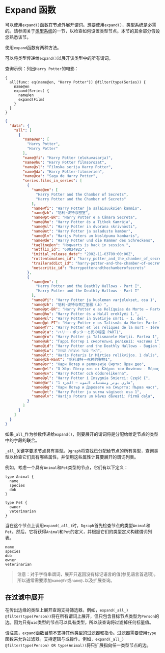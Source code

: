 # Expand 函数

可以使用`expand()`函数在节点外展开谓词。想要使用`expand()`，类型系统是必需的。请参阅关于[类型系统](./type_system.md)的一节，以检查如何设置类型节点。本节的其余部分假设您熟悉该节。

使用`expand`函数有两种方法。

可以将类型传递给`expand()`以展开该类型中的所有谓词。

查询示例：列出`Harry Potter`的电影：

``` dql
{
  all(func: eq(name@en, "Harry Potter")) @filter(type(Series)) {
    name@en
    expand(Series) {
      name@en
      expand(Film)
    }
  }
}
``` 

``` json 
{
  "data": {
    "all": [
      {
        "name@en": [
          "Harry Potter",
          "Harry Potter"
        ],
        "name@fi": "Harry Potter (elokuvasarja)",
        "name@hu": "Harry Potter filmsorozat",
        "name@sl": "Filmska serija Harry Potter",
        "name@da": "Harry Potter-filmserien",
        "name@ca": "Saga de Harry Potter",
        "series.films_in_series": [
          {
            "name@en": [
              "Harry Potter and the Chamber of Secrets",
              "Harry Potter and the Chamber of Secrets"
            ],
            "name@fi": "Harry Potter ja salaisuuksien kammio",
            "name@zh": "哈利·波特与密室",
            "name@pt-BR": "Harry Potter e a Câmara Secreta",
            "name@hu": "Harry Potter és a Titkok Kamrája",
            "name@sl": "Harry Potter in dvorana skrivnosti",
            "name@et": "Harry Potter ja saladuste kamber",
            "name@lv": "Harijs Poters un Noslēpumu kambaris",
            "name@de": "Harry Potter und die Kammer des Schreckens",
            "tagline@en": "Hogwarts is back in session.",
            "netflix_id": "60024925",
            "initial_release_date": "2002-11-03T00:00:00Z",
            "rottentomatoes_id": "harry_potter_and_the_chamber_of_secrets",
            "traileraddict_id": "harry-potter-and-the-chamber-of-secrets",
            "metacritic_id": "harrypotterandthechamberofsecrets"
          },
          {
            "name@en": [
              "Harry Potter and the Deathly Hallows - Part I",
              "Harry Potter and the Deathly Hallows - Part I"
            ],
            "name@fi": "Harry Potter ja kuoleman varjelukset, osa 1",
            "name@zh": "哈利·波特与死亡圣器（上）",
            "name@pt-BR": "Harry Potter e as Relíquias da Morte – Parte 1",
            "name@hu": "Harry Potter és a Halál ereklyéi 1.",
            "name@sl": "Harry Potter in Svetinje smrti - 1. del",
            "name@pt-PT": "Harry Potter e os Talismãs da Morte: Parte 1",
            "name@fr": "Harry Potter et les reliques de la mort - 1ère partie",
            "name@ja": "ハリー・ポッターと死の秘宝 PART1",
            "name@ro": "Harry Potter și Talismanele Morții. Partea 1",
            "name@uk": "Гаррі Поттер і смертельні реліквії: частина 1",
            "name@id": "Harry Potter and the Deathly Hallows - Bagian 1",
            "name@iw": "הארי פוטר ואוצרות המוות",
            "name@lt": "Haris Poteris ir Mirties relikvijos. 1 dalis",
            "name@zh-Hant": "哈利波特－死神的聖物1",
            "name@sr": "Хари Потер и реликвије Смрти: Први део",
            "name@el": "Ο Χάρι Πότερ και οι Κλήροι του Θανάτου - Μέρος 1",
            "name@sv": "Harry Potter och dödsrelikerna",
            "name@pl": "Harry Potter i Insygnia Śmierci: Część I",
            "name@ar": "هاري بوتر ومقدسات الموت – الجزء 1",
            "name@bg": "Хари Потър и Даровете на Смъртта: Първа част",
            "name@et": "Harry Potter ja surma vägised: osa 1",
            "name@lv": "Harijs Poters un Nāves dāvesti: Pirmā daļa",
          }
        ]
      }
    ]
  }
}
```

如果`_all_`作为参数传递给`expand()`，则要展开的谓词将是分配给给定节点的类型中的字段的联合。

`_all_`关键字要求节点具有类型。`Dgraph`将查找已分配给节点的所有类型，查询类型以检查它们具有哪些属性，并使用这些属性计算要展开的谓词列表。

例如，考虑一个具有`Animal`和`Pet`类型的节点，它们有以下定义：

``` dql
type Animal {
  name
  species
  dob
}

type Pet {
  owner
  veterinarian
}
```

当在这个节点上调用`expand(_all_)`时，`Dgraph`首先检查节点的类型`Animal`和`Pet`。然后，它将获得`Animal`和`Pet`的定义，并根据它们的类型定义构建谓词列表。

``` dql
name
species
dob
owner
veterinarian
```

> 注意：对于字符串谓词，展开只返回没有标记语言的值(参见语言首选项)。所以通常需要添加`name@fr`或`name@.`以及扩展查询。

## 在过滤中展开

在传出边缘的类型上展开查询支持筛选器。例如，`expand(_all_) @filter(type(Person))`将在所有谓词上展开，但只包含目标节点类型为`Person`的边。因为只有`uid`类型的节点可以具有类型，所以该查询将过滤掉任何标量值。

请注意，`expand`函数目前不支持其他类型的过滤器和指令。过滤器需要使用`type`函数来允许过滤器。支持逻辑与或操作。例如，`expand(_all_) @filter(type(Person) OR type(Animal))`将只扩展指向任一类型节点的边。